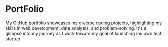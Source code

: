 # PortFolio
My GitHub portfolio showcases my diverse coding projects, highlighting my skills in web development, data analysis, and problem-solving. It's a glimpse into my journey as I work toward my goal of launching my own tech startup
